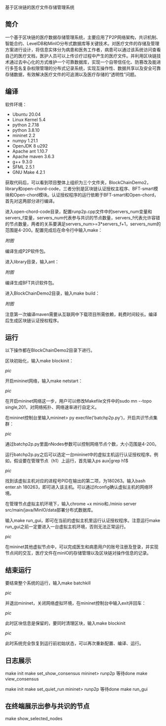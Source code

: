 基于区块链的医疗文件存储管理系统

## 简介

一个基于区块链的医疗数据存储管理系统，主要应用了P2P网络架构，共识机制、智能合约、LevelDB和MinIO分布式数据库等关键技术。对医疗文件的存储及管理方案进行设计，将信息实体分为病患和医务工作者，病患可以通过该系统访问查看自己的医疗文档，医护人员可以上传诊疗过程中产生的医疗文件。并利用区块链技术通过去中心化的方式维护一个可靠数据库，实现一个自带信任化、防篡改及能进行多签名复杂权限管理的分布式记录系统，实现互操作性、数据共享以及安全可靠存储数据，有效解决医疗文件的可追溯以及医疗存储的“透明性”问题。

## 编译

软件环境：
* Ubuntu 20.04
* Linux Kernel 5.4
* python 2.7.18
* python 3.8.10
* mininet 2.2
* numpy 1.21.1
* OpenJDK 8 u292
* Apache ant 1.10.7
* Apache maven 3.6.3
* g++ 9.3.0
* SFML 2.5.1
* GNU Make 4.2.1

获取代码后，可以看到项目整体上组织为三个文件夹，BlockChainDemo2，library和open-chord-code，三者分别是区块链认证授权主程序、BFT-smart模块和Open-chord模块。认证授权程序的运行依赖于BFT-smart和Open-chord，首先对这两部分进行编译。

进入open-chord-code目录，配置runp2p.cpp文件中的servers_num变量和servers_f变量，servers_num代表参与共识的节点数量，servers_f代表允许容错的节点数量，两者的关系要满足servers_num>=3*servers_f+1，servers_num的范围是4-200。配置完成后在命令行中输入make：

*附图*

编译生成P2P软件包。

进入library目录，输入ant：

*附图*

编译生成BFT共识软件包。

进入BlockChainDemo2目录，输入make build：

*附图*

注意第一次编译maven需要从互联网中下载项目所需依赖，耗费时间较长。编译后生成区块链认证授权程序。

## 运行

以下操作都在BlockChainDemo2目录下进行。

区块初始化，输入make blockinit：

*pic*

开启mininet网络，输入make netstart：

*pic*

在开启mininet网络这一步，用户可以修改Makefile文件中的sudo mn --topo single,201，对网络拓扑、网络速率进行自定义。

在mininet控制台里输入mininet> py execfile('batchp2p.py')，开启共识节点集群：

*pic*

通过batchp2p.py里面nNodes参数可以控制网络节点个数，大小范围是4-200。

运行batchp2p.py之后可以选定一台mininet中的虚拟主机运行认证授权程序。例如，假设要在管理节点（h1）上运行，首先输入ps aux|grep h1$

*pic*

找到该虚拟主机对应的进程号PID在输出的第二项，为180263。输入bash enter.sh 180263，即可进入该主机。可以通过ifconfig确认虚拟主机的网络环境。

在管理节点虚拟主机环境下，输入chrome +x minio和./minio server src/main/java/MinIO/data部署分布式数据库。

输入make run_gui，即可在当前的虚拟主机里运行认证授权程序。注意运行make run_gui之前一定要进入一台虚拟主机环境，否则无法正常运行。

*pic*

在mininet其他虚拟节点中，可以完成医生和病患用户的账号注册及登录，并实现节点间的交互，医疗文件在minIO的存储管理以及区块链对操作信息的记录。

## 结束运行

要结束整个系统的运行，输入make batchkill

*pic*

并退出mininet，关闭网络虚拟环境，在mininet控制台中输入exit并回车：

*pic*

此时区块信息是保留的，要同时清理区块，输入make blockinit

*pic*

此时系统完全恢复到运行前初始状态，可以再次重新配置、编译、运行。


## 日志展示

make init
make set_show_consensus
mininet> runp2p
等待done
make view_consensus

make init
make set_quiet_run
mininet> runp2p
等待done
make run_gui

## 在终端展示出参与共识的节点

make show_selected_nodes
